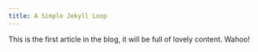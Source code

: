 ```yaml
---
title: A Simple Jekyll Loop
---
```


This is the first article in the blog, it will be full of lovely content. Wahoo!